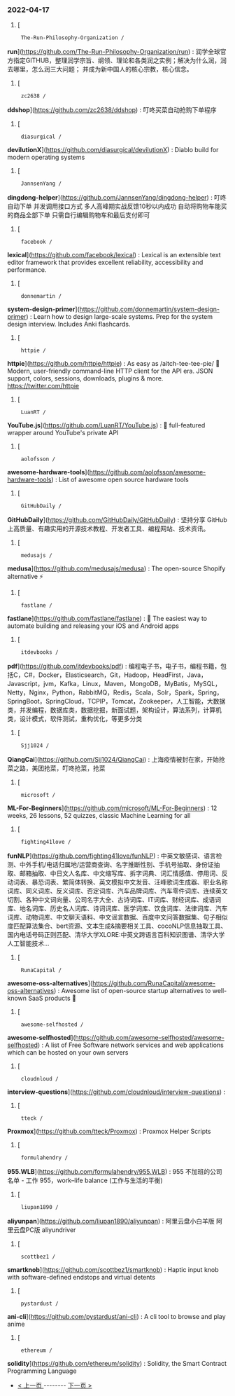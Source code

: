 ### 2022-04-17 
1. [
    

        The-Run-Philosophy-Organization /
**run**](https://github.com/The-Run-Philosophy-Organization/run) : 润学全球官方指定GITHUB，整理润学宗旨、纲领、理论和各类润之实例；解决为什么润，润去哪里，怎么润三大问题； 并成为新中国人的核心宗教，核心信念。
1. [
    

        zc2638 /
**ddshop**](https://github.com/zc2638/ddshop) : 叮咚买菜自动抢购下单程序
1. [
    

        diasurgical /
**devilutionX**](https://github.com/diasurgical/devilutionX) : Diablo build for modern operating systems
1. [
    

        JannsenYang /
**dingdong-helper**](https://github.com/JannsenYang/dingdong-helper) : 叮咚自动下单 并发调用接口方式 多人高峰期实战反馈10秒以内成功 自动将购物车能买的商品全部下单 只需自行编辑购物车和最后支付即可
1. [
    

        facebook /
**lexical**](https://github.com/facebook/lexical) : Lexical is an extensible text editor framework that provides excellent reliability, accessibility and performance.
1. [
    

        donnemartin /
**system-design-primer**](https://github.com/donnemartin/system-design-primer) : Learn how to design large-scale systems. Prep for the system design interview. Includes Anki flashcards.
1. [
    

        httpie /
**httpie**](https://github.com/httpie/httpie) : As easy as /aitch-tee-tee-pie/ 🥧 Modern, user-friendly command-line HTTP client for the API era. JSON support, colors, sessions, downloads, plugins & more. https://twitter.com/httpie
1. [
    

        LuanRT /
**YouTube.js**](https://github.com/LuanRT/YouTube.js) : 🎥 full-featured wrapper around YouTube's private API
1. [
    

        aolofsson /
**awesome-hardware-tools**](https://github.com/aolofsson/awesome-hardware-tools) : List of awesome open source hardware tools
1. [
    

        GitHubDaily /
**GitHubDaily**](https://github.com/GitHubDaily/GitHubDaily) : 坚持分享 GitHub 上高质量、有趣实用的开源技术教程、开发者工具、编程网站、技术资讯。
1. [
    

        medusajs /
**medusa**](https://github.com/medusajs/medusa) : The open-source Shopify alternative ⚡️
1. [
    

        fastlane /
**fastlane**](https://github.com/fastlane/fastlane) : 🚀 The easiest way to automate building and releasing your iOS and Android apps
1. [
    

        itdevbooks /
**pdf**](https://github.com/itdevbooks/pdf) : 编程电子书，电子书，编程书籍，包括C，C#，Docker，Elasticsearch，Git，Hadoop，HeadFirst，Java，Javascript，jvm，Kafka，Linux，Maven，MongoDB，MyBatis，MySQL，Netty，Nginx，Python，RabbitMQ，Redis，Scala，Solr，Spark，Spring，SpringBoot，SpringCloud，TCPIP，Tomcat，Zookeeper，人工智能，大数据类，并发编程，数据库类，数据挖掘，新面试题，架构设计，算法系列，计算机类，设计模式，软件测试，重构优化，等更多分类
1. [
    

        Sjj1024 /
**QiangCai**](https://github.com/Sjj1024/QiangCai) : 上海疫情被封在家，开始抢菜之路，美团抢菜，叮咚抢菜，抢菜
1. [
    

        microsoft /
**ML-For-Beginners**](https://github.com/microsoft/ML-For-Beginners) : 12 weeks, 26 lessons, 52 quizzes, classic Machine Learning for all
1. [
    

        fighting41love /
**funNLP**](https://github.com/fighting41love/funNLP) : 中英文敏感词、语言检测、中外手机/电话归属地/运营商查询、名字推断性别、手机号抽取、身份证抽取、邮箱抽取、中日文人名库、中文缩写库、拆字词典、词汇情感值、停用词、反动词表、暴恐词表、繁简体转换、英文模拟中文发音、汪峰歌词生成器、职业名称词库、同义词库、反义词库、否定词库、汽车品牌词库、汽车零件词库、连续英文切割、各种中文词向量、公司名字大全、古诗词库、IT词库、财经词库、成语词库、地名词库、历史名人词库、诗词词库、医学词库、饮食词库、法律词库、汽车词库、动物词库、中文聊天语料、中文谣言数据、百度中文问答数据集、句子相似度匹配算法集合、bert资源、文本生成&摘要相关工具、cocoNLP信息抽取工具、国内电话号码正则匹配、清华大学XLORE:中英文跨语言百科知识图谱、清华大学人工智能技术…
1. [
    

        RunaCapital /
**awesome-oss-alternatives**](https://github.com/RunaCapital/awesome-oss-alternatives) : Awesome list of open-source startup alternatives to well-known SaaS products 🚀
1. [
    

        awesome-selfhosted /
**awesome-selfhosted**](https://github.com/awesome-selfhosted/awesome-selfhosted) : A list of Free Software network services and web applications which can be hosted on your own servers
1. [
    

        cloudnloud /
**interview-questions**](https://github.com/cloudnloud/interview-questions) : 
1. [
    

        tteck /
**Proxmox**](https://github.com/tteck/Proxmox) : Proxmox Helper Scripts
1. [
    

        formulahendry /
**955.WLB**](https://github.com/formulahendry/955.WLB) : 955 不加班的公司名单 - 工作 955，work–life balance (工作与生活的平衡)
1. [
    

        liupan1890 /
**aliyunpan**](https://github.com/liupan1890/aliyunpan) : 阿里云盘小白羊版 阿里云盘PC版 aliyundriver
1. [
    

        scottbez1 /
**smartknob**](https://github.com/scottbez1/smartknob) : Haptic input knob with software-defined endstops and virtual detents
1. [
    

        pystardust /
**ani-cli**](https://github.com/pystardust/ani-cli) : A cli tool to browse and play anime
1. [
    

        ethereum /
**solidity**](https://github.com/ethereum/solidity) : Solidity, the Smart Contract Programming Language 

- [ < 上一页 ](https://github.com/able8/github-trending-daily-record/blob/master/2022-04-16.md) -------- [ 下一页 > ](https://github.com/able8/github-trending-daily-record/blob/master/2022-04-18.md)